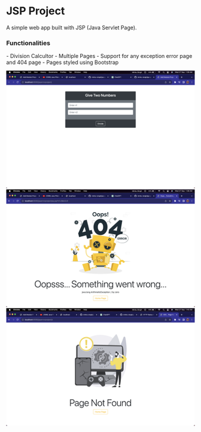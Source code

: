 # JSP Project 
A simple web app built with JSP (Java Servlet Page).
<h3>Functionalities</h3> 
- Division Calcultor
- Multiple Pages
- Support for any exception error page and 404 page
- Pages styled using Bootstrap

![Screenshot 2023-09-27 at 1.38.24 AM.png](src%2Fimages%2FScreenshot%202023-09-27%20at%201.38.24%20AM.png) 
![Screenshot 2023-09-27 at 1.38.55 AM.png](src%2Fimages%2FScreenshot%202023-09-27%20at%201.38.55%20AM.png)
![Screenshot 2023-09-27 at 1.40.36 AM.png](src%2Fimages%2FScreenshot%202023-09-27%20at%201.40.36%20AM.png)